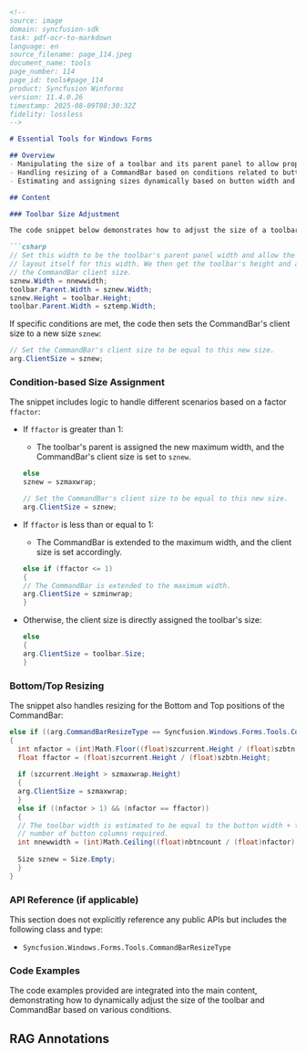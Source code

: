 ```markdown
<!--
source: image
domain: syncfusion-sdk
task: pdf-ocr-to-markdown
language: en
source_filename: page_114.jpeg
document_name: tools
page_number: 114
page_id: tools#page_114
product: Syncfusion Winforms
version: 11.4.0.26
timestamp: 2025-08-09T08:30:32Z
fidelity: lossless
-->

# Essential Tools for Windows Forms

## Overview
- Manipulating the size of a toolbar and its parent panel to allow proper layout.
- Handling resizing of a CommandBar based on conditions related to button count and toolbar dimensions.
- Estimating and assigning sizes dynamically based on button width and required button columns.

## Content

### Toolbar Size Adjustment

The code snippet below demonstrates how to adjust the size of a toolbar and its parent panel to allow proper layout based on the toolbar's dimensions:

```csharp
// Set this width to be the toolbar's parent panel width and allow the toolbar to
// layout itself for this width. We then get the toolbar's height and assign this as
// the CommandBar client size.
sznew.Width = nnewwidth;
toolbar.Parent.Width = sznew.Width;
sznew.Height = toolbar.Height;
toolbar.Parent.Width = sztemp.Width;
```

If specific conditions are met, the code then sets the CommandBar's client size to a new size `sznew`:

```csharp
// Set the CommandBar's client size to be equal to this new size.
arg.ClientSize = sznew;
```

### Condition-based Size Assignment

The snippet includes logic to handle different scenarios based on a factor `ffactor`:

- If `ffactor` is greater than 1:
  - The toolbar's parent is assigned the new maximum width, and the CommandBar's client size is set to `sznew`.
  ```csharp
  else
  sznew = szmaxwrap;
  
  // Set the CommandBar's client size to be equal to this new size.
  arg.ClientSize = sznew;
  ```

- If `ffactor` is less than or equal to 1:
  - The CommandBar is extended to the maximum width, and the client size is set accordingly.
  ```csharp
  else if (ffactor <= 1)
  {
  // The CommandBar is extended to the maximum width.
  arg.ClientSize = szminwrap;
  }
  ```

- Otherwise, the client size is directly assigned the toolbar's size:
  ```csharp
  else
  {
  arg.ClientSize = toolbar.Size;
  }
  ```

### Bottom/Top Resizing

The snippet also handles resizing for the Bottom and Top positions of the CommandBar:

```csharp
else if ((arg.CommandBarResizeType == Syncfusion.Windows.Forms.Tools.CommandBarResizeType.Bottom) || (arg.CommandBarResizeType == Syncfusion.Windows.Forms.Tools.CommandBarResizeType.Top)) 
{
  int nfactor = (int)Math.Floor((float)szcurrent.Height / (float)szbtn.Height);
  float ffactor = (float)szcurrent.Height / (float)szbtn.Height;
  
  if (szcurrent.Height > szmaxwrap.Height)
  {
  arg.ClientSize = szmaxwrap;
  }
  else if ((nfactor > 1) && (nfactor == ffactor))
  {
  // The toolbar width is estimated to be equal to the button width + the
  // number of button columns required.
  int nnewwidth = (int)Math.Ceiling((float)nbtncount / (float)nfactor) * szbtn.Width;
  
  Size sznew = Size.Empty;
  }
}
```

### API Reference (if applicable)

This section does not explicitly reference any public APIs but includes the following class and type:

- `Syncfusion.Windows.Forms.Tools.CommandBarResizeType`

### Code Examples

The code examples provided are integrated into the main content, demonstrating how to dynamically adjust the size of the toolbar and CommandBar based on various conditions.

## RAG Annotations
<!-- tags: [Syncfusion Winforms, CommandBar, Toolbar, Resizing, Layout, ClientSize] keywords: [toolbar, parent panel, CommandBarResizeType, Button width, Button columns, Factor, ffactor, nfactor, nbtncount, szcurrent, szbtn] -->
```